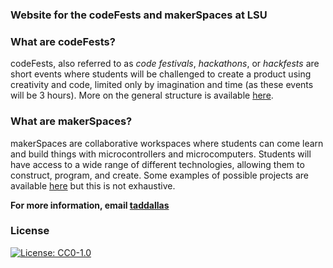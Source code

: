 ### Website for the codeFests and makerSpaces at LSU


### What are codeFests?

codeFests, also referred to as _code festivals_, _hackathons_, or _hackfests_ are short events where students will be challenged to create a product using creativity and code, limited only by imagination and time (as these events will be 3 hours). More on the general structure is available [here](https://en.wikipedia.org/wiki/Hackathon). 



### What are makerSpaces?

makerSpaces are collaborative workspaces where students can come learn and build things with microcontrollers and microcomputers. Students will have access to a wide range of different technologies, allowing them to construct, program, and create. Some examples of possible projects are available [here](https://www.makeuseof.com/tag/10-raspberry-pi-projects-beginners/) but this is not exhaustive. 



**For more information, email [taddallas](mailto:tadallas@lsu.edu)**



### License

[![License: CC0-1.0](https://licensebuttons.net/l/zero/1.0/80x15.png)](http://creativecommons.org/publicdomain/zero/1.0/)









